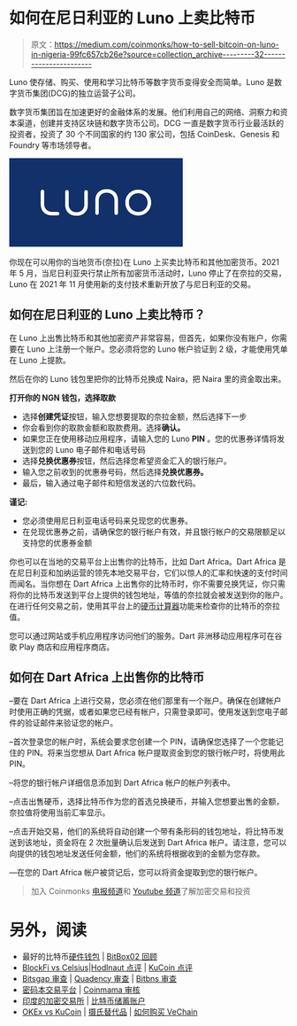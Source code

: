 # 如何在尼日利亚的 Luno 上卖比特币

> 原文：<https://medium.com/coinmonks/how-to-sell-bitcoin-on-luno-in-nigeria-99fc657cb26e?source=collection_archive---------32----------------------->

Luno 使存储、购买、使用和学习比特币等数字货币变得安全而简单。Luno 是数字货币集团(DCG)的独立运营子公司。

数字货币集团旨在加速更好的金融体系的发展。他们利用自己的网络、洞察力和资本渠道，创建并支持区块链和数字货币公司。DCG 一直是数字货币行业最活跃的投资者，投资了 30 个不同国家的约 130 家公司，包括 CoinDesk、Genesis 和 Foundry 等市场领导者。

![](img/4e86293e4f31fc558294271a36fccd8d.png)

你现在可以用你的当地货币(奈拉)在 Luno 上买卖比特币和其他加密货币。2021 年 5 月，当尼日利亚央行禁止所有加密货币活动时，Luno 停止了在奈拉的交易，Luno 在 2021 年 11 月使用新的支付技术重新开放了与尼日利亚的交易。

## **如何在尼日利亚的 Luno 上卖比特币？**

在 Luno 上出售比特币和其他加密资产非常容易，但首先，如果你没有账户，你需要在 Luno 上注册一个账户。您必须将您的 Luno 帐户验证到 2 级，才能使用凭单在 Luno 上提款。

然后在你的 Luno 钱包里把你的比特币兑换成 Naira，把 Naira 里的资金取出来。

**打开你的 NGN 钱包，选择取款**

*   选择**创建凭证**按钮，输入您想要提取的奈拉金额，然后选择下一步
*   你会看到你的取款金额和取款费用。选择**确认。**
*   如果您正在使用移动应用程序，请输入您的 Luno **PIN** 。您的优惠券详情将发送到您的 Luno 电子邮件和电话号码
*   选择**兑换优惠券**按钮，然后选择您希望资金汇入的银行账户。
*   输入您之前收到的优惠券号码，然后选择**兑换优惠券。**
*   最后，输入通过电子邮件和短信发送的六位数代码。

**谨记:**

*   您必须使用尼日利亚电话号码来兑现您的优惠券。
*   在兑现优惠券之前，请确保您的银行帐户有效，并且银行帐户的交易限额足以支持您的优惠券金额

你也可以在当地的交易平台上出售你的比特币，比如 Dart Africa。Dart Africa 是在尼日利亚和加纳运营的领先本地交易平台，它们以惊人的汇率和快速的支付时间而闻名。当你想在 Dart Africa 上出售你的比特币时，你不需要兑换凭证，你只需将你的比特币发送到平台上提供的钱包地址，等值的奈拉就会被发送到你的账户。在进行任何交易之前，使用其平台上的[硬币计算器](https://dartafrica.io/coincalculator)功能来检查你的比特币的奈拉值。

您可以通过网站或手机应用程序访问他们的服务。Dart 非洲移动应用程序可在谷歌 Play 商店和应用程序商店。

## **如何在 Dart Africa 上出售你的比特币**

–要在 Dart Africa 上进行交易，您必须在他们那里有一个账户。确保在创建帐户时使用正确的凭据，或者如果您已经有帐户，只需登录即可。使用发送到您电子邮件的验证邮件来验证您的帐户。

–首次登录您的帐户时，系统会要求您创建一个 PIN，请确保您选择了一个您能记住的 PIN。将来当您想从 Dart Africa 帐户提取资金到您的银行帐户时，将使用此 PIN。

–将您的银行帐户详细信息添加到 Dart Africa 帐户的帐户列表中。

–点击出售硬币，选择比特币作为您的首选兑换硬币，并输入您想要出售的金额，奈拉值将使用当前汇率显示。

–点击开始交易，他们的系统将自动创建一个带有条形码的钱包地址，将比特币发送到该地址，资金将在 2 次批量确认后发送到 Dart Africa 帐户。请注意，您可以向提供的钱包地址发送任何金额，他们的系统将根据收到的金额为您存款。

—在您的 Dart Africa 帐户被贷记后，您可以将资金提取到您的银行帐户。

> 加入 Coinmonks [电报频道](https://t.me/coincodecap)和 [Youtube 频道](https://www.youtube.com/c/coinmonks/videos)了解加密交易和投资

# 另外，阅读

*   最好的比特币[硬件钱包](/coinmonks/hardware-wallets-dfa1211730c6) | [BitBox02 回顾](/coinmonks/bitbox02-review-your-swiss-bitcoin-hardware-wallet-c36c88fff29)
*   [BlockFi vs Celsius](/coinmonks/blockfi-vs-celsius-vs-hodlnaut-8a1cc8c26630)|[Hodlnaut 点评](/coinmonks/hodlnaut-review-best-way-to-hodl-is-to-earn-interest-on-your-bitcoin-6658a8c19edf) | [KuCoin 点评](https://coincodecap.com/kucoin-review)
*   [Bitsgap 审查](/coinmonks/bitsgap-review-a-crypto-trading-bot-that-makes-easy-money-a5d88a336df2) | [Quadency 审查](/coinmonks/quadency-review-a-crypto-trading-automation-platform-3068eaa374e1) | [Bitbns 审查](/coinmonks/bitbns-review-38256a07e161)
*   [密码本交易平台](/coinmonks/top-10-crypto-copy-trading-platforms-for-beginners-d0c37c7d698c) | [Coinmama 审核](/coinmonks/coinmama-review-ace5641bde6e)
*   [印度的加密交易所](/coinmonks/bitcoin-exchange-in-india-7f1fe79715c9) | [比特币储蓄账户](/coinmonks/bitcoin-savings-account-e65b13f92451)
*   [OKEx vs KuCoin](https://coincodecap.com/okex-kucoin) | [摄氏替代品](https://coincodecap.com/celsius-alternatives) | [如何购买 VeChain](https://coincodecap.com/buy-vechain)